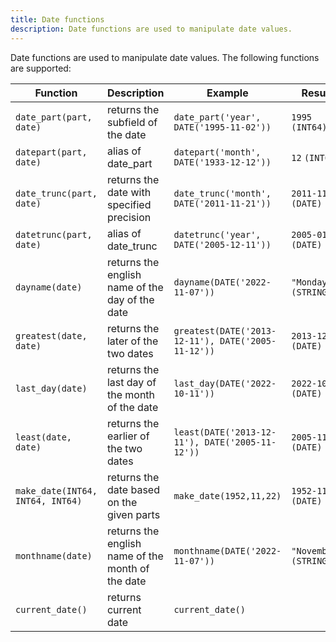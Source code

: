 ```yaml
---
title: Date functions
description: Date functions are used to manipulate date values.
---
```


Date functions are used to manipulate date values. The following functions are supported:

<div class="scroll-table">

| Function | Description | Example | Result |
| ----------- | ----------- |  ----------- |  ----------- |
| `date_part(part, date)` | returns the subfield of the date | `date_part('year', DATE('1995-11-02'))` | `1995` `(INT64)` |
| `datepart(part, date)` | alias of date_part | `datepart('month', DATE('1933-12-12'))` | `12` `(INT64)` |
| `date_trunc(part, date)` | returns the date with specified precision | `date_trunc('month', DATE('2011-11-21'))` | `2011-11-01` `(DATE)` |
| `datetrunc(part, date)` | alias of date_trunc | `datetrunc('year', DATE('2005-12-11'))` | `2005-01-01` `(DATE)` |
| `dayname(date)` | returns the english name of the day of the date | `dayname(DATE('2022-11-07'))` | `"Monday"` `(STRING)` | 
| `greatest(date, date)` | returns the later of the two dates | `greatest(DATE('2013-12-11'), DATE('2005-11-12'))` | `2013-12-11` `(DATE)` |
| `last_day(date)` | returns the last day of the month of the date | `last_day(DATE('2022-10-11'))` | `2022-10-31` `(DATE)` |
| `least(date, date)` | returns the earlier of the two dates | `least(DATE('2013-12-11'), DATE('2005-11-12'))` | `2005-11-12` `(DATE)` |
| `make_date(INT64, INT64, INT64)` | returns the date based on the given parts | `make_date(1952,11,22)` | `1952-11-22` `(DATE)` |
| `monthname(date)` | returns the english name of the month of the date | `monthname(DATE('2022-11-07'))` | `"November"` `(STRING)` |
| `current_date()`| returns current date | `current_date()` | |

</div>